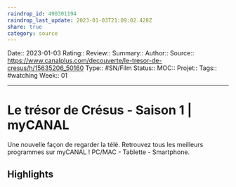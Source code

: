 ```yaml
---
raindrop_id: 490301194
raindrop_last_update: 2023-01-03T21:09:02.428Z
share: true
category: source
---
```


Date:: 2023-01-03
Rating::
Review:: 
Summary:: 
Author::
Source:: https://www.canalplus.com/decouverte/le-tresor-de-cresus/h/15635206_50160
Type:: #SN/Film 
Status:: 
MOC::
Projet:: 
Tags:: #watching
Week:: 01

***
# Le trésor de Crésus - Saison 1 | myCANAL

Une nouvelle façon de regarder la télé. Retrouvez tous les meilleurs programmes sur myCANAL ! PC/MAC - Tablette - Smartphone.

## Highlights

